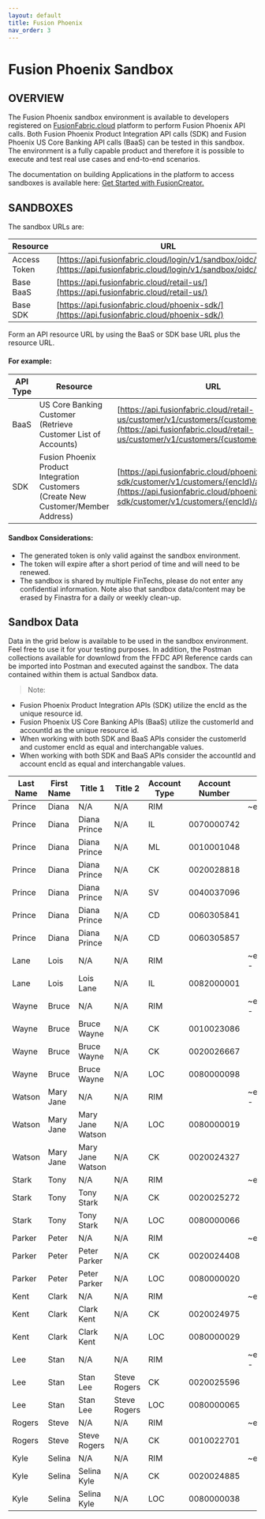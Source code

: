 ```yaml
---
layout: default
title: Fusion Phoenix
nav_order: 3
---
```



# Fusion Phoenix Sandbox

## OVERVIEW
The Fusion Phoenix sandbox environment is available to developers registered on [FusionFabric.cloud](https://developer.fusionfabric.cloud/) platform to perform Fusion Phoenix API calls. Both Fusion Phoenix Product Integration API calls (SDK) and Fusion Phoenix US Core Banking API calls (BaaS) can be tested in this sandbox.  The environment is a fully capable product and therefore it is possible to execute and test real use cases and end-to-end scenarios.

The documentation on building Applications in the platform to access sandboxes is available here: [Get Started with FusionCreator.](https://developer.preprod.fusionfabric.cloud/documentation/get-started/index)

## SANDBOXES
The sandbox URLs are:

| Resource  | URL |
| ------------- | ------------- |
| Access Token  | [https://api.fusionfabric.cloud/login/v1/sandbox/oidc/token](https://api.fusionfabric.cloud/login/v1/sandbox/oidc/token)|
| Base BaaS  | [https://api.fusionfabric.cloud/retail-us/](https://api.fusionfabric.cloud/retail-us/)|
| Base SDK  | [https://api.fusionfabric.cloud/phoenix-sdk/](https://api.fusionfabric.cloud/phoenix-sdk/)|


Form an API resource URL by using the BaaS or SDK base URL plus the resource URL.

#### For example:


| API Type  | Resource  | URL |
| ------------- | ------------- | ------------- |
|BaaS|US Core Banking Customer<br/>(Retrieve Customer List of Accounts)| [https://api.fusionfabric.cloud/retail-us/customer/v1/customers/{customerId}/accounts](https://api.fusionfabric.cloud/retail-us/customer/v1/customers/{customerId}/accounts)|
|SDK| Fusion Phoenix Product Integration Customers<br/>(Create New Customer/Member Address) | [https://api.fusionfabric.cloud/phoenix-sdk/customer/v1/customers/{encId}/addresses](https://api.fusionfabric.cloud/phoenix-sdk/customer/v1/customers/{encId}/addresses)|

#### Sandbox Considerations:

- The generated token is only valid against the sandbox environment.
- The token will expire after a short period of time and will need to be renewed.
- The sandbox is shared by multiple FinTechs, please do not enter any confidential information. Note also that sandbox data/content may be erased by Finastra for a daily or weekly clean-up.

## Sandbox Data
Data in the grid below is available to be used in the sandbox environment.  Feel free to use it for your testing purposes.  In addition, the Postman collections available for downlowd from the FFDC API Reference cards can be imported into Postman and executed against the sandbox.  The data contained within them is actual Sandbox data.
> Note:

-  Fusion Phoenix Product Integration APIs (SDK) utilize the encId as the unique resource id.
-  Fusion Phoenix US Core Banking APIs (BaaS) utilize the customerId and accountId as the unique resource id.
-  When working with both SDK and BaaS APIs consider the customerId and customer encId as equal and interchangable values.
-  When working with both SDK and BaaS APIs consider the accountId and account encId as equal and interchangable values.

| Last Name | First Name | Title 1       | Title 2       | Account Type | Account Number | customerId/encId                                                                      | accountId/encId                                                                           |
| --------- | ---------- | ---------------- | ------------- | ------------ | -------------- | ------------------------------------------------------------------------------------- | ----------------------------------------------------------------------------------------- |
| Prince    | Diana      | N/A              | N/A           | RIM          |                | ~ew0KICAicmltUmVjb3JkSWQiOiAiNzc3ODliZmUtNjJkYi00NDUxLTllODctZTI2NDYwYzcxNGFkIg0KfQ-- |                                                                                           |
| Prince    | Diana      | Diana Prince     | N/A           | IL           | 0070000742     |                                                                                       | ~ew0KICAiYWNjdFJlY29yZElkIjogIjk5ZmJlMjZkLTc4NTQtNDAwNi04MmY0LTQ5MmM1MDk4MDg0MH5MTiINCn0- |
| Prince    | Diana      | Diana Prince     | N/A           | ML           | 0010001048     |                                                                                       | ~ew0KICAiYWNjdFJlY29yZElkIjogIjVlOWEwMjFhLWI5ZGYtNDRjNS05MWMxLWVjMTcyM2Q1ZmQyZH5MTiINCn0- |
| Prince    | Diana      | Diana Prince     | N/A           | CK           | 0020028818     |                                                                                       | ~ew0KICAiYWNjdFJlY29yZElkIjogImI1NzUwMDljLTFkMmUtNGJiOS1hYjJkLWU1NmFmNTkyYTk5OX5EUCINCn0- |
| Prince    | Diana      | Diana Prince     | N/A           | SV           | 0040037096     |                                                                                       | ~ew0KICAiYWNjdFJlY29yZElkIjogIjczNGQ2OGM5LTFhNjEtNGNhYi05ODExLTA1MzVkMTM5M2JhMX5EUCINCn0- |
| Prince    | Diana      | Diana Prince     | N/A           | CD           | 0060305841     |                                                                                       | ~ew0KICAiYWNjdFJlY29yZElkIjogIjY2YzYyYzkzLTJkZGYtNDNjZS1hMWQxLTgyYjhhM2IzMDgxM35EUCINCn0- |
| Prince    | Diana      | Diana Prince     | N/A           | CD           | 0060305857     |                                                                                       | ~ew0KICAiYWNjdFJlY29yZElkIjogIjc4OTFlOTIzLWJjMTMtNDM1Ny04NGRkLWIyYjRlNGFiNTA2NH5EUCINCn0- |
| Lane      | Lois       | N/A              | N/A           | RIM          |                | ~ew0KICAicmltUmVjb3JkSWQiOiAiMWE2MGZmZmUtOTc0ZC00OTFkLWE1M2UtMjA3MmY5ZWU5ZjUyIg0KfQ-- |                                                                                           |
| Lane      | Lois       | Lois Lane        | N/A           | IL           | 0082000001     |                                                                                       | ~ew0KICAiYWNjdFJlY29yZElkIjogImU2YTY5YjFhLWFjMDMtNDEwOS1iZGFjLThmNzdhNjlkYzk3YX5MTiINCn0- |
| Wayne     | Bruce      | N/A              | N/A           | RIM          |                | ~ew0KICAicmltUmVjb3JkSWQiOiAiMGY0ZTkzMzUtMWRjNy00NmU1LWFmNDMtOTQzNTNkNTdmOGFiIg0KfQ-- |                                                                                           |
| Wayne     | Bruce      | Bruce Wayne      | N/A           | CK           | 0010023086     |                                                                                       | ~ew0KICAiYWNjdFJlY29yZElkIjogIjAxNjI1ZTRjLTgxZDMtNDk5OS1hZjFkLTNjY2M0ODhmN2YzYn5EUCINCn0- |
| Wayne     | Bruce      | Bruce Wayne      | N/A           | CK           | 0020026667     |                                                                                       | ~ew0KICAiYWNjdFJlY29yZElkIjogImU2M2Y1NDA4LTI5ODEtNGY0Ny05NmE4LTJmM2E4YmIwZGUzOX5EUCINCn0- |
| Wayne     | Bruce      | Bruce Wayne      | N/A           | LOC          | 0080000098     |                                                                                       | ~ew0KICAiYWNjdFJlY29yZElkIjogImIwZDc1Y2QwLWRiOTMtNGFiNy1hOWU2LTdjYjNiNmQ0OTkxNX5MTiINCn0- |
| Watson    | Mary Jane  | N/A              | N/A           | RIM          |                | ~ew0KICAicmltUmVjb3JkSWQiOiAiYjkwMjQ3NmMtNzI3MC00MTMwLThmODMtNWU1ZTcyNDkyZDAwIg0KfQ-- |                                                                                           |
| Watson    | Mary Jane  | Mary Jane Watson | N/A           | LOC          | 0080000019     |                                                                                       | ~ew0KICAiYWNjdFJlY29yZElkIjogImYwZmI1YzJhLWI5MWMtNDNjMy1hNTFjLWEzOTk5ZDJhODIwNX5MTiINCn0- |
| Watson    | Mary Jane  | Mary Jane Watson | N/A           | CK           | 0020024327     |                                                                                       | ~ew0KICAiYWNjdFJlY29yZElkIjogIjE1YjIzMjU2LWFjYTQtNDY1YS05OGI1LTQ2MTJmMGViZjIzNX5EUCINCn0- |
| Stark     | Tony       | N/A              | N/A           | RIM          |                | ~ew0KICAicmltUmVjb3JkSWQiOiAiNTIzMjQyYWUtYTZlYi00MzI1LThhZjQtZGQ5ZGJmNmIxNjE1Ig0KfQ-- |                                                                                           |
| Stark     | Tony       | Tony Stark       | N/A           | CK           | 0020025272     |                                                                                       | ~ew0KICAiYWNjdFJlY29yZElkIjogIjJiZTA2OTdmLWNiYmEtNGEwOS1iYTFhLWU4MjliZDk3OTgzMX5EUCINCn0- |
| Stark     | Tony       | Tony Stark       | N/A           | LOC          | 0080000066     |                                                                                       | ~ew0KICAiYWNjdFJlY29yZElkIjogIjQ2YTY3NTkxLTk4OTgtNDY5Yy1iNjdiLWQ2MzIyZDgzNzI0MX5MTiINCn0- |
| Parker    | Peter      | N/A              | N/A           | RIM          |                | ~ew0KICAicmltUmVjb3JkSWQiOiAiODA1YzkzZjAtYjNjMC00ZjM3LWJjZDItNDVhMWQ5NTEzNmI4Ig0KfQ-- |                                                                                           |
| Parker    | Peter      | Peter Parker     | N/A           | CK           | 0020024408     |                                                                                       | ~ew0KICAiYWNjdFJlY29yZElkIjogIjMyOGFhYWIyLWJlZDMtNGFjMS1hYTdmLWU5MjI0MTQ2OGQxY35EUCINCn0- |
| Parker    | Peter      | Peter Parker     | N/A           | LOC          | 0080000020     |                                                                                       | ~ew0KICAiYWNjdFJlY29yZElkIjogIjIyZTE0NzhkLWE5MmMtNDc5Ni1iMWY1LTAwNWI3OGFiYjMzOX5MTiINCn0- |
| Kent      | Clark      | N/A              | N/A           | RIM          |                | ~ew0KICAicmltUmVjb3JkSWQiOiAiMDJkMmExYTktMjNhMy00OTVkLWEyOGYtMGE5MWQ4NzM3ZTljIg0KfQ-- |                                                                                           |
| Kent      | Clark      | Clark Kent       | N/A           | CK           | 0020024975     |                                                                                       | ~ew0KICAiYWNjdFJlY29yZElkIjogIjdkNjQyN2E3LTBkZDQtNDY4Yy05MDQ4LTQyODljYjNhODJlNn5EUCINCn0- |
| Kent      | Clark      | Clark Kent       | N/A           | LOC          | 0080000029     |                                                                                       | ~ew0KICAiYWNjdFJlY29yZElkIjogIjU4ZDNiYjAzLTcxZGUtNDk2Yy1hN2Q1LTVhZTkwYmRmMmUzNn5MTiINCn0- |
| Lee       | Stan       | N/A              | N/A           | RIM          |                | ~ew0KICAicmltUmVjb3JkSWQiOiAiOTc2ZTM1YzktYTAyMy00MWY4LWExZTMtMDA1M2ZmNDE1MjJkIg0KfQ-- |                                                                                           |
| Lee       | Stan       | Stan Lee         | Steve  Rogers | CK           | 0020025596     |                                                                                       | ~ew0KICAiYWNjdFJlY29yZElkIjogIjEyNzU0NzJlLTFmZmMtNDVhYS05MTRkLWZjYzcxMTViZjUyYn5EUCINCn0- |
| Lee       | Stan       | Stan Lee         | Steve  Rogers | LOC          | 0080000065     |                                                                                       | ~ew0KICAiYWNjdFJlY29yZElkIjogIjg2N2IyZWFhLWYxYWEtNGQzNi05Yzc5LTQ5MjYwYWRlOGMxYn5MTiINCn0- |
| Rogers    | Steve      | N/A              | N/A           | RIM          |                | ~ew0KICAicmltUmVjb3JkSWQiOiAiZmM4ZGYzZTUtYzYyMi00NWU4LWI0YjQtMGJhMDA2ZDI5OGRiIg0KfQ-- |                                                                                           |
| Rogers    | Steve      | Steve Rogers     | N/A           | CK           | 0010022701     |                                                                                       | ~ew0KICAiYWNjdFJlY29yZElkIjogImFkOTcxYmE4LWIxYzgtNGQ3MC05Nzc5LTJkNDdhOGY4YjlhOX5EUCINCn0- |
| Kyle      | Selina     | N/A              | N/A           | RIM          |                | ~ew0KICAicmltUmVjb3JkSWQiOiAiN2I5NjMxM2UtYzk3ZC00NWMwLTgyYzgtMmMwYTgxYzNkMGQ1Ig0KfQ-- |                                                                                           |
| Kyle      | Selina     | Selina Kyle      | N/A           | CK           | 0020024885     |                                                                                       | ~ew0KICAiYWNjdFJlY29yZElkIjogImQ3ZGI0NjIwLWE3NGEtNDZmYy1iYzMzLWE5MTk3NGIyMDEyOX5EUCINCn0- |
| Kyle      | Selina     | Selina Kyle      | N/A           | LOC          | 0080000038     |                                                                                       | ~ew0KICAiYWNjdFJlY29yZElkIjogImQ3ZTNmMzBhLTEzOTQtNGMxOS1hZTA3LTg2NjE3YjI0MjgwMn5MTiINCn0- |